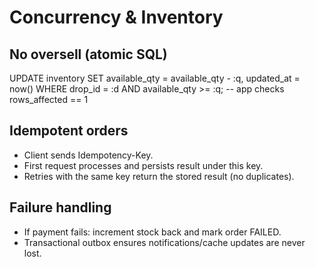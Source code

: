 # Concurrency & Inventory

## No oversell (atomic SQL)
UPDATE inventory
SET available_qty = available_qty - :q,
    updated_at = now()
WHERE drop_id = :d
  AND available_qty >= :q;
-- app checks rows_affected == 1

## Idempotent orders
- Client sends Idempotency-Key.
- First request processes and persists result under this key.
- Retries with the same key return the stored result (no duplicates).

## Failure handling
- If payment fails: increment stock back and mark order FAILED.
- Transactional outbox ensures notifications/cache updates are never lost.
